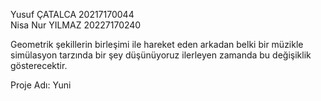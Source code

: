 Yusuf ÇATALCA 20217170044               
Nisa Nur YILMAZ 20227170240

Geometrik şekillerin birleşimi ile hareket eden arkadan belki bir müzikle simülasyon tarzında bir şey düşünüyoruz ilerleyen zamanda bu değişiklik gösterecektir. 

Proje Adı: Yuni 

